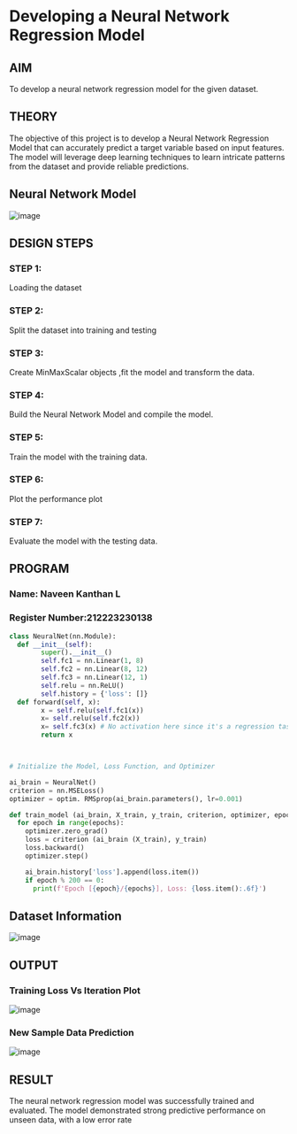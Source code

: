 # Developing a Neural Network Regression Model

## AIM

To develop a neural network regression model for the given dataset.

## THEORY

The objective of this project is to develop a Neural Network Regression Model that can accurately predict a target variable based on input features. The model will leverage deep learning techniques to learn intricate patterns from the dataset and provide reliable predictions.

## Neural Network Model

![image](https://github.com/user-attachments/assets/02addad9-4ed2-496c-8d9f-91772d76c585)

## DESIGN STEPS

### STEP 1:

Loading the dataset

### STEP 2:

Split the dataset into training and testing

### STEP 3:

Create MinMaxScalar objects ,fit the model and transform the data.

### STEP 4:

Build the Neural Network Model and compile the model.

### STEP 5:

Train the model with the training data.

### STEP 6:

Plot the performance plot

### STEP 7:

Evaluate the model with the testing data.

## PROGRAM
### Name: Naveen Kanthan L
### Register Number:212223230138
```python
class NeuralNet(nn.Module):
  def __init__(self):
        super().__init__()
        self.fc1 = nn.Linear(1, 8)
        self.fc2 = nn.Linear(8, 12)
        self.fc3 = nn.Linear(12, 1)
        self.relu = nn.ReLU()
        self.history = {'loss': []}
  def forward(self, x):
        x = self.relu(self.fc1(x))
        x= self.relu(self.fc2(x))
        x= self.fc3(x) # No activation here since it's a regression task
        return x



# Initialize the Model, Loss Function, and Optimizer

ai_brain = NeuralNet()
criterion = nn.MSELoss()
optimizer = optim. RMSprop(ai_brain.parameters(), lr=0.001)

def train_model (ai_brain, X_train, y_train, criterion, optimizer, epochs=2000):
  for epoch in range(epochs):
    optimizer.zero_grad()
    loss = criterion (ai_brain (X_train), y_train)
    loss.backward()
    optimizer.step()

    ai_brain.history['loss'].append(loss.item())
    if epoch % 200 == 0:
      print(f'Epoch [{epoch}/{epochs}], Loss: {loss.item():.6f}')
```
## Dataset Information

![image](https://github.com/user-attachments/assets/b8c78fcc-a39d-4e4a-9991-d2ff791f1553)

## OUTPUT

### Training Loss Vs Iteration Plot

![image](https://github.com/user-attachments/assets/8d8a24bf-72cd-41f9-b4b7-0157f3576e24)

### New Sample Data Prediction

![image](https://github.com/user-attachments/assets/707792f4-792f-429b-885a-eeff5f5c5c62)

## RESULT

The neural network regression model was successfully trained and evaluated. The model demonstrated strong predictive performance on unseen data, with a low error rate
